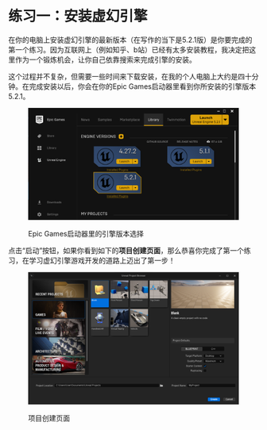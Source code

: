 # 练习一：安装虚幻引擎

在你的电脑上安装虚幻引擎的最新版本（在写作的当下是5.2.1版）是你要完成的第一个练习。因为互联网上（例如知乎、b站）已经有太多安装教程，我决定把这里作为一个锻炼机会，让你自己依靠搜索来完成引擎的安装。

这个过程并不复杂，但需要一些时间来下载安装，在我的个人电脑上大约是四十分钟。在完成安装以后，你会在你的Epic Games启动器里看到你所安装的引擎版本5.2.1。

<figure><img src=".gitbook/assets/image (1).png" alt=""><figcaption><p>Epic Games启动器里的引擎版本选择</p></figcaption></figure>

点击“启动”按钮，如果你看到如下的**项目创建页面**，那么恭喜你完成了第一个练习，在学习虚幻引擎游戏开发的道路上迈出了第一步！

<figure><img src=".gitbook/assets/image (2).png" alt=""><figcaption><p>项目创建页面</p></figcaption></figure>
